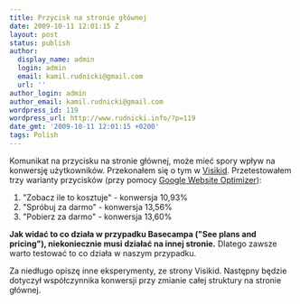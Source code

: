 ```yaml
---
title: Przycisk na stronie głównej
date: 2009-10-11 12:01:15 Z
layout: post
status: publish
author:
  display_name: admin
  login: admin
  email: kamil.rudnicki@gmail.com
  url: ''
author_login: admin
author_email: kamil.rudnicki@gmail.com
wordpress_id: 119
wordpress_url: http://www.rudnicki.info/?p=119
date_gmt: '2009-10-11 12:01:15 +0200'
tags: Polish
---
```


<p>Komunikat na przycisku na stronie głównej, może mieć spory wpływ na konwersję użytkowników. Przekonałem się o tym w <a href="http://visikid.pl">Visikid</a>. Przetestowałem trzy warianty przycisków (przy pomocy <a href="http://www.Google.com/WebsiteOptimizer">Google Website Optimizer</a>):</p>
<ol>
<li>"Zobacz ile to kosztuje" - konwersja 10,93%</li>
<li>"Spróbuj za darmo" - konwersja 13,56%</li>
<li>"Pobierz za darmo" - konwersja 13,60%</li>
</ol>
<p><strong>Jak widać to co działa w przypadku Basecampa ("See plans and pricing"), niekoniecznie musi działać na innej stronie.</strong> Dlatego zawsze warto testować to co działa w naszym przypadku.</p>
<p>Za niedługo opiszę inne eksperymenty, ze strony Visikid. Następny będzie dotyczył współczynnika konwersji przy zmianie całej struktury na stronie głównej.</p>
